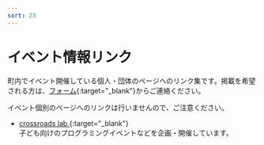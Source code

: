 ```yaml
---
sort: 23
---
```


# イベント情報リンク
町内でイベント開催している個人・団体のページへのリンク集です。掲載を希望される方は、[フォーム](https://forms.gle/o9tsHJp7yCFotf1b8){:target="_blank"}からご連絡ください。

イベント個別のページへのリンクは行いませんので、ご注意ください。

- [crossroads lab.](https://crssrds.peatix.com/view){:target="_blank"}  
子ども向けのプログラミングイベントなどを企画・開催しています。
